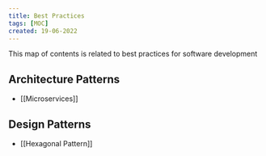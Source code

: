 ```yaml
---
title: Best Practices
tags: [MOC]
created: 19-06-2022
---
```

This map of contents is related to best practices for software development

## Architecture Patterns
- [[Microservices]]

## Design Patterns
- [[Hexagonal Pattern]]
